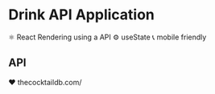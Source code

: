 # Drink API Application
⚛️ React Rendering using a API
⚙️ useState
📞 mobile friendly 

## API
❤️ thecocktaildb.com/

